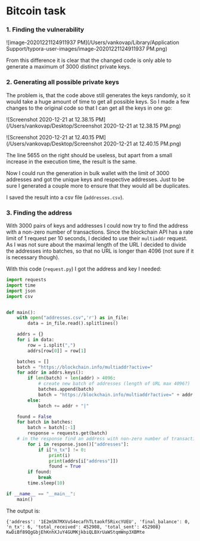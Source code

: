 # Bitcoin task

### 1. Finding the vulnerability

![image-20201221124911937 PM](/Users/vankovap/Library/Application Support/typora-user-images/image-20201221124911937 PM.png)

From this difference it is clear that the changed code is only able to generate a maximum of 3000 distinct private keys. 

### 2. Generating all possible private keys

The problem is, that the code above still generates the keys randomly, so it would take a huge amount of time to get all possible keys. So I made a few changes to the original code so that I can get all the keys in one go:

![Screenshot 2020-12-21 at 12.38.15 PM](/Users/vankovap/Desktop/Screenshot 2020-12-21 at 12.38.15 PM.png)

![Screenshot 2020-12-21 at 12.40.15 PM](/Users/vankovap/Desktop/Screenshot 2020-12-21 at 12.40.15 PM.png)

The line 5655 on the right should be useless, but apart from a small increase in the execution time, the result is the same.

Now I could run the generation in bulk wallet with the limit of 3000 addresses and got the unique keys and respective addresses. Just to be sure I generated a couple more to ensure that they would all be duplicates.

I saved the result into a csv file (`addresses.csv`). 

### 3. Finding the address

With 3000 pairs of keys and addresses I could now try to find the address with a non-zero number of transactions. Since the blockchain API has a rate limit of 1 request per 10 seconds, I decided to use their `multiaddr` request. As I was not sure about the maximal length of the URL I decided to divide the addresses into batches, so that no URL is longer than 4096 (not sure if it is necessary though). 

With this code (`request.py`) I got the address and key I needed:

```python
import requests
import time
import json
import csv


def main():
	with open("addresses.csv",'r') as in_file:
		data = in_file.read().splitlines()

	addrs = {}
	for i in data:
		row = i.split(",")
		addrs[row[0]] = row[1]

	batches = []
	batch = "https://blockchain.info/multiaddr?active="
	for addr in addrs.keys():
		if len(batch) + len(addr) > 4096:
			# create new batch of addresses (length of URL max 4096?)
			batches.append(batch)
			batch = "https://blockchain.info/multiaddr?active=" + addr + "|"
		else:
			batch += addr + "|"

	found = False
	for batch in batches:
		batch = batch[:-1]
		response = requests.get(batch)
    # in the response find an address with non-zero number of transactions
		for i in response.json()["addresses"]:
			if i["n_tx"] != 0:
				print(i)
				print(addrs[i["address"]])
				found = True
		if found:
			break
		time.sleep(10)

if __name__ == "__main__":
	main()
```

The output is:

```
{'address': '1E2mSN7MXVuS4ecafhTLtaokf5RixcYUEU', 'final_balance': 0, 'n_tx': 6, 'total_received': 452908, 'total_sent': 452908}
KwDiBf89QgGbjEhKnhXJuY4GUMKjkbiQLBXrUaWStqmWnp3XBMte
```